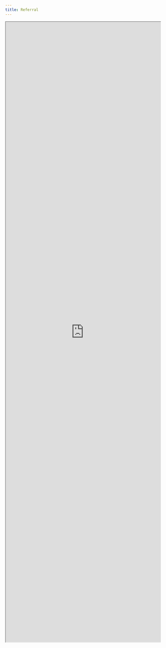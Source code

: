 ```yaml
---
title: Referral
---
```


<div style="overflow-y: scroll; -webkit-overflow-scrolling: touch;">
  <iframe src="https://docs.google.com/forms/d/e/1FAIpQLSfke6mPjo_V1xk6AoqH35KhPtiqx5wk-hd1iWoDm-J4ITKUag/viewform?embedded=true" style="height: 2000px;width: 100%;"></iframe>
</div>
